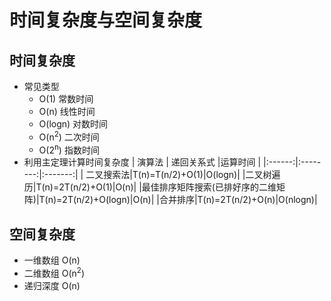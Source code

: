 # 时间复杂度与空间复杂度
## 时间复杂度
* 常见类型
    * O(1) 常数时间
    * O(n) 线性时间
    * O(logn) 对数时间
    * O(n<sup>2</sup>) 二次时间
    * O(2<sup>n</sup>) 指数时间
* 利用主定理计算时间复杂度
    | 演算法 | 递回关系式 |运算时间 |
    |:------:|:--------:|:-------:|
    | 二叉搜索法|T(n)=T(n/2)+O(1)|O(logn)|
    |二叉树遍历|T(n)=2T(n/2)+O(1)|O(n)|
    |最佳排序矩阵搜索(已排好序的二维矩阵)|T(n)=2T(n/2)+O(logn)|O(n)|
    |合并排序|T(n)=2T(n/2)+O(n)|O(nlogn)|

## 空间复杂度
* 一维数组 O(n)
* 二维数组 O(n<sup>2</sup>)
* 递归深度 O(n)